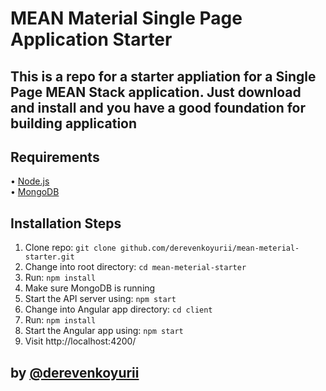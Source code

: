 # MEAN Material Single Page Application Starter
## This is a repo for a starter appliation for a Single Page MEAN Stack application. Just download and install and you have a good foundation for building application

## Requirements

• [Node.js](http://nodejs.org/)  
• [MongoDB](https://www.mongodb.org/)

## Installation Steps

1. Clone repo: `git clone github.com/derevenkoyurii/mean-meterial-starter.git`
2. Change into root directory: `cd mean-meterial-starter`
3. Run: `npm install`
4. Make sure MongoDB is running
5. Start the API server using: `npm start`
6. Change into Angular app directory: `cd client`
7. Run: `npm install`
8. Start the Angular app using: `npm start`
9. Visit http://localhost:4200/ 

## by [@derevenkoyurii](https://github.com/derevenkoyurii)


